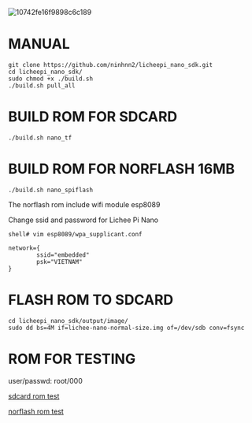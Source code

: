 ![10742fe16f9898c6c189](https://user-images.githubusercontent.com/86546911/126890831-2fc226ee-0686-4011-8c79-c5a47be7d76e.jpg)


MANUAL
=======================
```shell
git clone https://github.com/ninhnn2/licheepi_nano_sdk.git
cd licheepi_nano_sdk/
sudo chmod +x ./build.sh
./build.sh pull_all
```
BUILD ROM FOR SDCARD
=======================

```shell
./build.sh nano_tf
```

BUILD ROM FOR NORFLASH 16MB
=======================

```shell
./build.sh nano_spiflash
```

The norflash rom include wifi module esp8089

Change ssid and password for Lichee Pi Nano 

```shell
shell# vim esp8089/wpa_supplicant.conf

network={
        ssid="embedded"
        psk="VIETNAM"
}
```

FLASH ROM TO SDCARD
=======================

```shell
cd licheepi_nano_sdk/output/image/
sudo dd bs=4M if=lichee-nano-normal-size.img of=/dev/sdb conv=fsync
```

ROM FOR TESTING
===============
user/passwd: root/000

[sdcard rom test](https://mega.nz/file/Myp20YxZ#7GH6VL6gQFb6ywQPv-gALdYCResSTUQDG2RmtdAWigw)

[norflash rom test](https://mega.nz/file/xuZBmYRJ#ES87VDUaZ-a5ne9D-fwORBrPsOvWDQMtUYfelrDtgg8)
